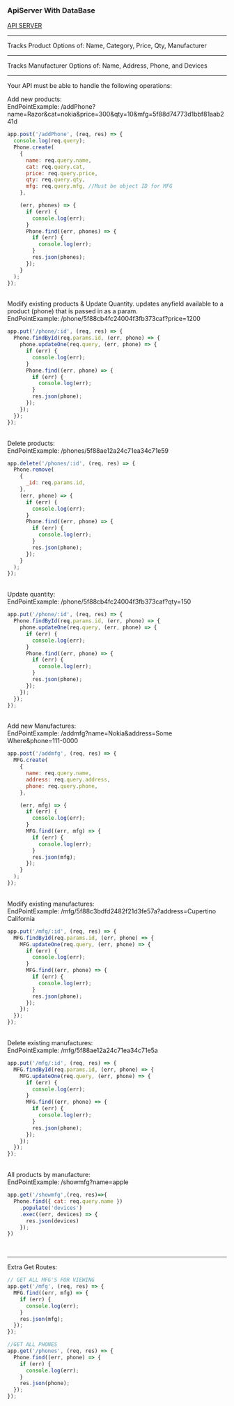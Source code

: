 ### ApiServer With DataBase

[API SERVER](https://immense-brook-23031.herokuapp.com/)
<hr>
 Tracks Product Options of: Name, Category, Price, Qty, Manufacturer
<hr>

Tracks Manufacturer Options of: Name, Address, Phone, and Devices
<hr>
Your API must be able to handle the following operations:

Add new products: 
<br>
EndPointExample:
/addPhone?name=Razor&cat=nokia&price=300&qty=10&mfg=5f88d74773d1bbf81aab241d

```javascript
app.post('/addPhone', (req, res) => {
  console.log(req.query);
  Phone.create(
    {
      name: req.query.name,
      cat: req.query.cat,
      price: req.query.price,
      qty: req.query.qty,
      mfg: req.query.mfg, //Must be object ID for MFG
    },

    (err, phones) => {
      if (err) {
        console.log(err);
      }
      Phone.find((err, phones) => {
        if (err) {
          console.log(err);
        }
        res.json(phones);
      });
    }
  );
});
```
<br>
Modify existing products & Update Quantity.
updates anyfield available to a product (phone) that is passed in as a param.
<br>
EndPointExample:
/phone/5f88cb4fc24004f3fb373caf?price=1200
  
```javascript
app.put('/phone/:id', (req, res) => {
  Phone.findById(req.params.id, (err, phone) => {
    phone.updateOne(req.query, (err, phone) => {
      if (err) {
        console.log(err);
      }
      Phone.find((err, phone) => {
        if (err) {
          console.log(err);
        }
        res.json(phone);
      });
    });
  });
});
```
<br>
Delete products:
<br>
EndPointExample:
/phones/5f88ae12a24c71ea34c71e59

```javascript
app.delete('/phones/:id', (req, res) => {
  Phone.remove(
    {
      _id: req.params.id,
    },
    (err, phone) => {
      if (err) {
        console.log(err);
      }
      Phone.find((err, phone) => {
        if (err) {
          console.log(err);
        }
        res.json(phone);
      });
    }
  );
});
```
<br>
Update quantity:
<br>
EndPointExample:
/phone/5f88cb4fc24004f3fb373caf?qty=150

```javascript
app.put('/phone/:id', (req, res) => {
  Phone.findById(req.params.id, (err, phone) => {
    phone.updateOne(req.query, (err, phone) => {
      if (err) {
        console.log(err);
      }
      Phone.find((err, phone) => {
        if (err) {
          console.log(err);
        }
        res.json(phone);
      });
    });
  });
});
```
<br>
Add new Manufactures:
<br>
EndPointExample:
/addmfg?name=Nokia&address=Some Where&phone=111-0000

```javascript
app.post('/addmfg', (req, res) => {
  MFG.create(
    {
      name: req.query.name,
      address: req.query.address,
      phone: req.query.phone,
    },

    (err, mfg) => {
      if (err) {
        console.log(err);
      }
      MFG.find((err, mfg) => {
        if (err) {
          console.log(err);
        }
        res.json(mfg);
      });
    }
  );
});
```
<br>
Modify existing manufactures:
<br>
EndPointExample:
/mfg/5f88c3bdfd2482f21d3fe57a?address=Cupertino California

```javascript
app.put('/mfg/:id', (req, res) => {
  MFG.findById(req.params.id, (err, phone) => {
    MFG.updateOne(req.query, (err, phone) => {
      if (err) {
        console.log(err);
      }
      MFG.find((err, phone) => {
        if (err) {
          console.log(err);
        }
        res.json(phone);
      });
    });
  });
});
```
<br>
Delete existing manufactures:
<br>
EndPointExample:
/mfg/5f88ae12a24c71ea34c71e5a

```javascript
app.put('/mfg/:id', (req, res) => {
  MFG.findById(req.params.id, (err, phone) => {
    MFG.updateOne(req.query, (err, phone) => {
      if (err) {
        console.log(err);
      }
      MFG.find((err, phone) => {
        if (err) {
          console.log(err);
        }
        res.json(phone);
      });
    });
  });
});
```
<br>
All products by manufacture:
<br>
EndPointExample:
/showmfg?name=apple

```javascript
app.get('/showmfg',(req, res)=>{
  Phone.find({ cat: req.query.name })
    .populate('devices')
    .exec((err, devices) => {
      res.json(devices)
    });
})
```
<br>
<hr>
Extra Get Routes:

```javascript
// GET ALL MFG'S FOR VIEWING
app.get('/mfg', (req, res) => {
  MFG.find((err, mfg) => {
    if (err) {
      console.log(err);
    }
    res.json(mfg);
  });
});

```
```javascript
//GET ALL PHONES
app.get('/phones', (req, res) => {
  Phone.find((err, phone) => {
    if (err) {
      console.log(err);
    }
    res.json(phone);
  });
});
```
